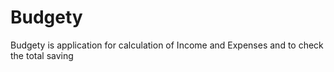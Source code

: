 # Budgety
Budgety is application for calculation of Income and Expenses and to check the total saving
